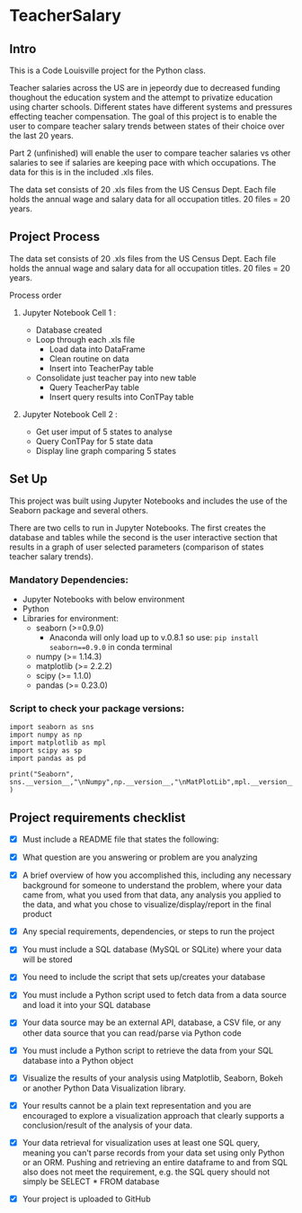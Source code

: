 # TeacherSalary
## Intro
This is a Code Louisville project for the Python class.

Teacher salaries across the US are in jepeordy due to decreased funding thoughout the education system and the attempt to privatize education using charter schools. Different states have different systems and pressures effecting teacher compensation.  The goal of this project is to enable the user to compare teacher salary trends between states of their choice over the last 20 years.  

Part 2 (unfinished) will enable the user to compare teacher salaries vs other salaries to see if salaries are keeping pace with which occupations.  The data for this is in the included .xls files.


The data set consists of 20 .xls files from the US Census Dept.    Each file holds the annual wage and salary data for all occupation titles.  20 files = 20 years.  

## Project Process
The data set consists of 20 .xls files from the US Census Dept.  Each file holds the annual wage and salary data for all occupation  titles.  20 files = 20 years. 

Process order
1. Jupyter Notebook Cell 1 :
    - Database created
    - Loop through each .xls file 
        - Load data into DataFrame
        - Clean routine on data
        - Insert into TeacherPay table
    - Consolidate just teacher pay into new table
        - Query TeacherPay table
        - Insert query results into ConTPay table

2. Jupyter Notebook Cell 2 :
    - Get user imput of 5 states to analyse
    - Query ConTPay for 5 state data
    - Display line graph comparing 5 states
    


## Set Up
This project was built using Jupyter Notebooks and includes the use of the Seaborn package and several others.  

There are two cells to run in Jupyter Notebooks.  The first creates the database and tables while the second is the user interactive section that results in a graph of user selected parameters (comparison of states teacher salary trends).

### Mandatory Dependencies:
* Jupyter Notebooks with below environment
* Python
* Libraries for environment:
    *  seaborn (>=0.9.0)  
        * Anaconda will only load up to v.0.8.1 so use:
        ```pip install seaborn==0.9.0``` in conda terminal
    * numpy (>= 1.14.3)
    * matplotlib (>= 2.2.2)
    * scipy (>= 1.1.0)
    * pandas (>= 0.23.0)

### Script to check your package versions:
```
import seaborn as sns
import numpy as np
import matplotlib as mpl
import scipy as sp
import pandas as pd

print("Seaborn", sns.__version__,"\nNumpy",np.__version__,"\nMatPlotLib",mpl.__version__,"\nScipy",sp.__version__,"\nPandas",pd.__version__ )
```

















## Project requirements checklist

- [x]  Must include a README file that states the following:

- [x]  What question are you answering or problem are you analyzing

- [x]  A brief overview of how you accomplished this, including any necessary background for someone to understand the problem, where your data came from, what you used from that data, any analysis you applied to the data, and what you chose to visualize/display/report in the final product

- [x]   Any special requirements, dependencies, or steps to run the project

- [x]   You must include a SQL database (MySQL or SQLite) where your data will be stored

- [x]   You need to include the script that sets up/creates your database

- [x]   You must include a Python script used to fetch data from a data source and load it into your SQL database

- [x]   Your data source may be an external API, database, a CSV file, or any other data source that you can read/parse via Python code

- [x]   You must include a Python script to retrieve the data from your SQL database into a Python object

- [x]   Visualize the results of your analysis using Matplotlib, Seaborn, Bokeh or another Python Data Visualization library. 

- [x]   Your results cannot be a plain text representation and you 
are encouraged to explore a visualization approach that clearly supports a conclusion/result of the analysis of your data.

- [x]   Your data retrieval for visualization uses at least one SQL query, meaning you can't parse records from your data set using only Python or an ORM. Pushing and retrieving an entire dataframe to and from SQL also does not meet the requirement, e.g. the SQL query should not simply be SELECT * FROM database

- [x]   Your project is uploaded to GitHub